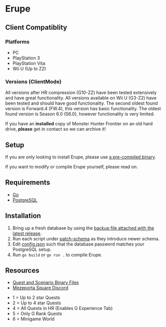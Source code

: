 # Erupe

## Client Compatiblity
### Platforms
- PC
- PlayStation 3
- PlayStation Vita
- Wii U (Up to Z2)
### Versions (ClientMode)
All versions after HR compression (G10-ZZ) have been tested extensively and have great functionality.
All versions available on Wii U (G3-Z2) have been tested and should have good functionality.
The second oldest found version is Forward.4 (FW.4), this version has basic functionality.
The oldest found version is Season 6.0 (S6.0), however functionality is very limited.

If you have an **installed** copy of Monster Hunter Frontier on an old hard drive, **please** get in contact so we can archive it!

## Setup

If you are only looking to install Erupe, please use [a pre-compiled binary](https://github.com/ZeruLight/Erupe/releases/latest).

If you want to modify or compile Erupe yourself, please read on.

## Requirements

- [Go](https://go.dev/dl/)
- [PostgreSQL](https://www.postgresql.org/download/)

## Installation

1. Bring up a fresh database by using the [backup file attached with the latest release](https://github.com/ZeruLight/Erupe/releases/latest/download/SCHEMA.sql).
2. Run each script under [patch-schema](./patch-schema) as they introduce newer schema.
3. Edit [config.json](./config.json) such that the database password matches your PostgreSQL setup.
4. Run `go build` or `go run .` to compile Erupe.

## Resources

- [Quest and Scenario Binary Files](https://files.catbox.moe/xf0l7w.7z)
- [Mezeporta Square Discord](https://discord.gg/DnwcpXM488)
* 1 = Up to 2 star Quests  
* 2 = Up to 4 star Quests 
* 4 = All Quests in HR (Enables G Experience Tab) 
* 5 = Only G Rank Quests 
* 6 = Minigame World
